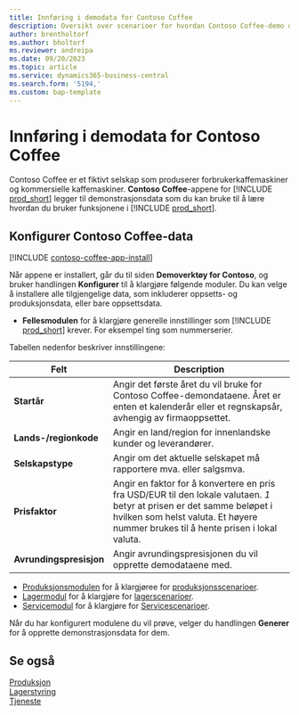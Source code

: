 ```yaml
---
title: Innføring i demodata for Contoso Coffee
description: Oversikt over scenarioer for hvordan Contoso Coffee-demo data kan hjelpe deg å lære hvordan du bruker funksjonene i Business Central.
author: brentholtorf
ms.author: bholtorf
ms.reviewer: andreipa
ms.date: 09/20/2023
ms.topic: article
ms.service: dynamics365-business-central
ms.search.form: '5194,'
ms.custom: bap-template
---
```


# Innføring i demodata for Contoso Coffee

Contoso Coffee er et fiktivt selskap som produserer forbrukerkaffemaskiner og kommersielle kaffemaskiner. **Contoso Coffee**-appene for [!INCLUDE [prod_short](../includes/prod_short.md)] legger til demonstrasjonsdata som du kan bruke til å lære hvordan du bruker funksjonene i [!INCLUDE [prod_short](../includes/prod_short.md)].  

## Konfigurer Contoso Coffee-data

[!INCLUDE [contoso-coffee-app-install](../includes/contoso-coffee-app-install.md)]

Når appene er installert, går du til siden **Demoverktøy for Contoso**, og bruker handlingen **Konfigurer** til å klargjøre følgende moduler. Du kan velge å installere alle tilgjengelige data, som inkluderer oppsetts- og produksjonsdata, eller bare oppsettsdata.

 - **Fellesmodulen** for å klargjøre generelle innstillinger som [!INCLUDE [prod_short](../includes/prod_short.md)] krever. For eksempel ting som nummerserier. 

Tabellen nedenfor beskriver innstillingene:  

|Felt  |Description  |
|---------|---------|
|**Startår** |Angir det første året du vil bruke for Contoso Coffee-demondataene. Året er enten et kalenderår eller et regnskapsår, avhengig av firmaoppsettet.|
|**Lands-/regionkode**|Angir en land/region for innenlandske kunder og leverandører.|
|**Selskapstype**    |Angir om det aktuelle selskapet må rapportere mva. eller salgsmva. |
|**Prisfaktor**     |Angir en faktor for å konvertere en pris fra USD/EUR til den lokale valutaen. *1* betyr at prisen er det samme beløpet i hvilken som helst valuta. Et høyere nummer brukes til å hente prisen i lokal valuta. |
|**Avrundingspresisjon**  |Angir avrundingspresisjonen du vil opprette demodataene med.|

 - [Produksjonsmodulen](manufacturing/contoso-coffee-manufacturing-intro.md) for å klargjøree for [produksjonsscenarioer](manufacturing/contoso-coffee-manufacturing-intro.md#scenarios).
 - [Lagermodul](warehousing/contoso-coffee-warehousing-intro.md) for å klargjøre for [lagerscenarioer](warehousing/contoso-coffee-warehousing-intro.md#scenarios).
 - [Servicemodul](service/contoso-coffee-service-intro.md) for å klargjøre for [Servicescenarioer](service/contoso-coffee-service-intro.md#scenarios).

Når du har konfigurert modulene du vil prøve, velger du handlingen **Generer** for å opprette demonstrasjonsdata for dem.

## Se også

[Produksjon](../production-manage-manufacturing.md)  
[Lagerstyring](../warehouse-manage-warehouse.md)  
[Tjeneste](../service-service.md)
<!-- [Projects and Jobs](../projects-manage-projects.md) -->

